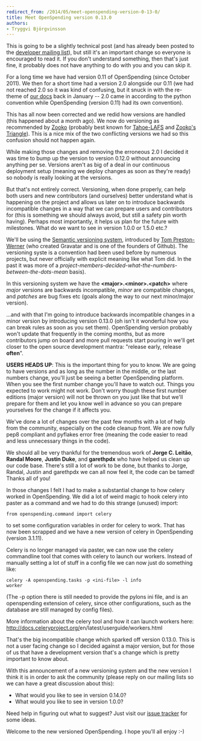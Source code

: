 ```yaml
---
redirect_from: /2014/05/meet-openspending-version-0-13-0/
title: Meet OpenSpending version 0.13.0
authors:
- Tryggvi Björgvinsson
---
```

This is going to be a slightly technical post (and has already been posted to the <a href="https://lists.okfn.org/mailman/listinfo/openspending-dev">developer mailing list</a>), but still it's an important change so everyone is encouraged to read it. If you don't understand something, then that's just fine, it probably does not have anything to do with you and you can skip it.

For a long time we have had version 0.11 of OpenSpending (since October 2011). We then for a short time had a version 2.0 alongside our 0.11 (we had not reached 2.0 so it was kind of confusing, but it snuck in with the re-theme of <a href="http://docs.openspending.org">our docs</a> back in January -- 2.0 came in according to the python convention while OpenSpending (version 0.11) had its own convention).

This has all now been corrected and we redid how versions are handled (this happened about a month ago). We now do versioning as recommended by <a href="https://en.wikipedia.org/wiki/Zooko_Wilcox-O%27Hearn">Zooko</a> (probably best known for <a href="https://tahoe-lafs.org/trac/tahoe-lafs">Tahoe-LAFS</a> and <a href="https://en.wikipedia.org/wiki/Zooko%27s_triangle">Zooko's Triangle</a>). This is a nice mix of the two conflicting versions we had so this confusion should not happen again.

While making those changes and removing the erroneous 2.0 I decided it was time to bump up the version to version 0.12.0 without announcing anything per se. Versions aren't as big of a deal in our continuous deployment setup (meaning we deploy changes as soon as they're ready) so nobody is really looking at the versions.

But that's not entirely correct. Versioning, when done properly, can help both users and new contributors (and ourselves) better understand what is happening on the project and allows us later on to introduce backwards incompatible changes in a way that we can prepare users and contributors for (this is something we should always avoid, but still a safety pin worth having). Perhaps most importantly, it helps us plan for the future with milestones. What do we want to see in version 1.0.0 or 1.5.0 etc.?

We'll be using the <a href="http://semver.org/">Semantic versioning system</a>, introduced by <a href="https://en.wikipedia.org/wiki/Tom_Preston-Werner">Tom Preston-Werner</a> (who created Gravatar and is one of the founders of Github). The versioning syste is a convention had been used before by numerous projects, but never officially with explicit meaning like what Tom did. In the past it was more of a <em>project-members-decided-what-the-numbers-between-the-dots-mean</em> basis).

In this versioning system we have the <strong>&lt;major&gt;.&lt;minor&gt;.&lt;patch&gt;</strong> where <em>major</em> versions are backwards incompatible, <em>minor</em> are compatible changes, and <em>patches</em> are bug fixes etc (goals along the way to our next minor/major version).

...and with that I'm going to introduce backwards incompatible changes in a minor version by introducing version 0.13.0 (oh isn't it wonderful how you can break rules as soon as you set them). OpenSpending version probably won't update that frequently in the coming months, but as more contributors jump on board and more pull requests start pouring in we'll get closer to the open source development mantra: "release early, release <strong>often</strong>".

<strong>USERS HEADS UP</strong>: This is the important thing for you to know. We are going to have versions and as long as the number in the middle, or the last numbers change, you'll just be seeing a better OpenSpending platform. When you see the first number change you'll have to watch out. Things you expected to work might not work. Don't worry though these first number editions (major version) will not be thrown on you just like that but we'll prepare for them and let you know well in advance so you can prepare yourselves for the change if it affects you.

We've done a lot of changes over the past few months with a lot of help from the community, especially on the code cleanup front. We are now fully pep8 compliant and pyflakes error free (meaning the code easier to read and less unnecessary things in the code).

We should all be very thankful for the tremendous work of <strong>Jorge C. Leitão</strong>, <strong>Randal Moore</strong>, <strong>Justin Duke</strong>, and <strong>garethpdx</strong> who have helped us clean up our code base. There's still a lot of work to be done, but thanks to Jorge, Randal, Justin and garethpdx we can all now feel it, the code can be tamed! Thanks all of you!

In those changes I felt I had to make a substantial change to how celery worked in OpenSpending. We did a lot of weird magic to hook celery into paster as a command and we had to do this strange (unused) import:

<code>from openspending.command import celery</code>

to set some configuration variables in order for celery to work. That has now been scrapped and we have a new version of celery in OpenSpending (version 3.1.11).

Celery is no longer managed via paster, we can now use the celery commandline tool that comes with celery to launch our workers. Instead of manually setting a lot of stuff in a config file we can now just do something like:

<code>celery -A openspending.tasks -p &lt;ini-file&gt; -l info worker</code>

(The -p option there is still needed to provide the pylons ini file, and is an openspending extension of celery, since other configurations, such as the database are still managed by config files).

More information about the celery tool and how it can launch workers here:
<a href="http://docs.celeryproject.org/en/latest/userguide/workers.html" target="_blank">http://docs.celeryproject.org/<wbr />en/latest/userguide/workers.<wbr />html</a>

That's the big incompatible change which sparked off version 0.13.0. This is not a user facing change so I decided against a major version, but for those of us that have a development version that's a change which is pretty important to know about.

With this announcement of a new versioning system and the new version I think it is in order to ask the community (please reply on our mailing lists so we can have a great discussion about this):

<ul>
<li>What would you like to see in version 0.14.0?</li>
<li>What would you like to see in version 1.0.0?<span style="color: #888888;">
</span></li>
</ul>
Need help in figuring out what to suggest? Just visit our <a href="https://github.com/openspending/openspending/issues/">issue tracker</a> for some ideas.

Welcome to the new versioned OpenSpending. I hope you'll all enjoy :-)

